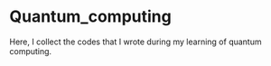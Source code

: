 # Quantum_computing
Here, I collect the codes that I wrote during my learning of quantum computing.
